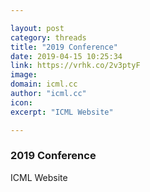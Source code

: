 ```yaml
---

layout: post
category: threads
title: "2019 Conference"
date: 2019-04-15 10:25:34
link: https://vrhk.co/2v3ptyF
image: 
domain: icml.cc
author: "icml.cc"
icon: 
excerpt: "ICML Website"

---
```


### 2019 Conference

ICML Website